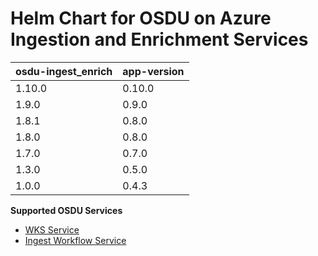# Helm Chart for OSDU on Azure Ingestion and Enrichment Services

| osdu-ingest_enrich  | app-version  |
| ------------------- | ----------   |
| 1.10.0               | 0.10.0        |
| 1.9.0               | 0.9.0        |
| 1.8.1               | 0.8.0        |
| 1.8.0               | 0.8.0        |
| 1.7.0               | 0.7.0        |
| 1.3.0               | 0.5.0        |
| 1.0.0               | 0.4.3        |

__Supported OSDU Services__

- [WKS Service](https://community.opengroup.org/osdu/platform/data-flow/enrichment/wks)
- [Ingest Workflow Service](https://community.opengroup.org/osdu/platform/data-flow/ingestion/ingestion-workflow)
